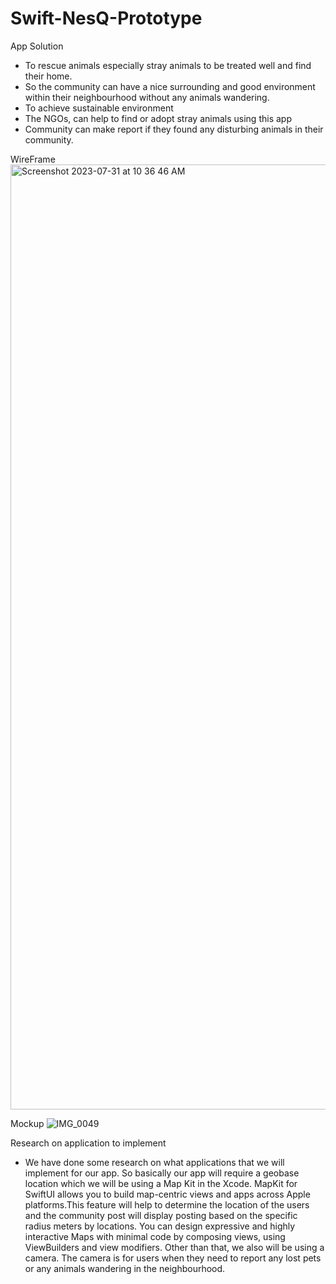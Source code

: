 # Swift-NesQ-Prototype

App Solution
- To rescue animals especially stray animals to be treated well and find their home.
- So the community can have a nice surrounding and good environment within their neighbourhood without any animals wandering.
- To achieve sustainable environment
- The NGOs, can help to find or adopt stray animals using this app
- Community can make report if they found any disturbing animals in their community.

WireFrame
<img width="1512" alt="Screenshot 2023-07-31 at 10 36 46 AM" src="https://github.com/pudding-san459/Swift-NesQ-Prototype/assets/71008381/677d65e9-d937-47ec-bae4-33dbd36ad05d">

Mockup
![IMG_0049](https://github.com/pudding-san459/Swift-NesQ-Prototype/assets/71008381/0fe0f444-1e1e-466c-9f28-44689f277bd8)

Research on application to implement
- We have done some research on what applications that we will implement for our app. So basically our app will require a geobase location which we will be using a Map Kit in the Xcode. MapKit for SwiftUI allows you to build map-centric views and apps across Apple platforms.This feature will help to determine the location of the users and the community post will display posting based on the specific radius meters by locations. You can design expressive and highly interactive Maps with minimal code by composing views, using ViewBuilders and view modifiers. Other than that, we also will be using a camera. The camera is for users when they need to report any lost pets or any animals wandering in the neighbourhood.

